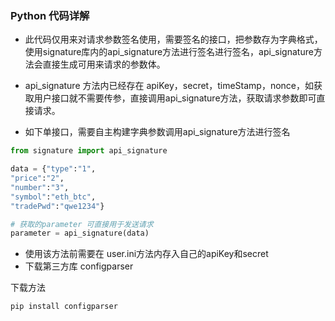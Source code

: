 ### Python 代码详解
* 此代码仅用来对请求参数签名使用，需要签名的接口，把参数存为字典格式，使用signature库内的api_signature方法进行签名进行签名，api_signature方法会直接生成可用来请求的参数体。

* api_signature 方法内已经存在 apiKey，secret，timeStamp，nonce，如获取用户接口就不需要传参，直接调用api_signature方法，获取请求参数即可直接请求。

* 如下单接口，需要自主构建字典参数调用api_signature方法进行签名

```python
from signature import api_signature

data = {"type":"1",
"price":"2",
"number":"3",
"symbol":"eth_btc",
"tradePwd":"qwe1234"}

# 获取的parameter 可直接用于发送请求
parameter = api_signature(data)

```
* 使用该方法前需要在 user.ini方法内存入自己的apiKey和secret
* 下载第三方库 configparser

下载方法
```
pip install configparser
```


